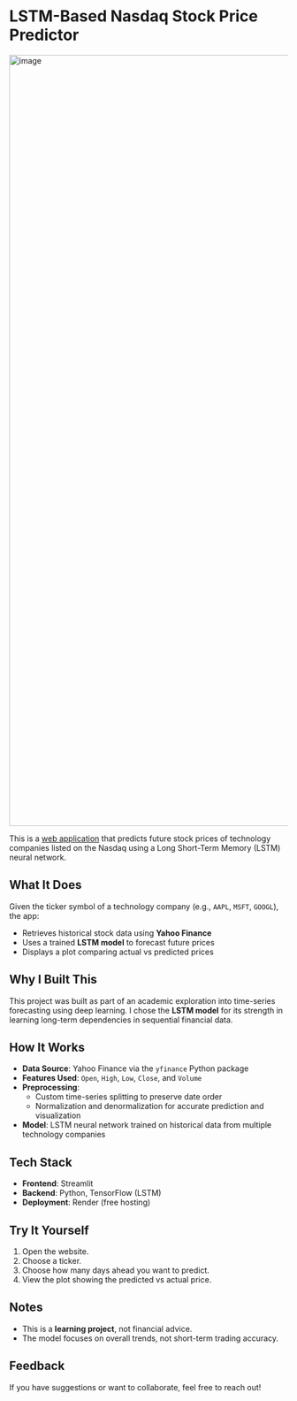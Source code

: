 # LSTM-Based Nasdaq Stock Price Predictor
<img width="1395" alt="image" src="https://github.com/user-attachments/assets/dc479780-a9eb-440e-b9a5-34ea2fe74355" />

This is a [web application]([url](https://nasdaq-10-stock-price-predictor.streamlit.app)) that predicts future stock prices of technology companies listed on the Nasdaq using a Long Short-Term Memory (LSTM) neural network.

## What It Does

Given the ticker symbol of a technology company (e.g., `AAPL`, `MSFT`, `GOOGL`), the app:

- Retrieves historical stock data using **Yahoo Finance**
- Uses a trained **LSTM model** to forecast future prices
- Displays a plot comparing actual vs predicted prices

## Why I Built This

This project was built as part of an academic exploration into time-series forecasting using deep learning. I chose the **LSTM model** for its strength in learning long-term dependencies in sequential financial data.

## How It Works

- **Data Source**: Yahoo Finance via the `yfinance` Python package
- **Features Used**: `Open`, `High`, `Low`, `Close`, and `Volume`
- **Preprocessing**:
  - Custom time-series splitting to preserve date order
  - Normalization and denormalization for accurate prediction and visualization
- **Model**: LSTM neural network trained on historical data from multiple technology companies

## Tech Stack

- **Frontend**: Streamlit
- **Backend**: Python, TensorFlow (LSTM)
- **Deployment**: Render (free hosting)

## Try It Yourself

1. Open the website.
2. Choose a ticker.
3. Choose how many days ahead you want to predict.
4. View the plot showing the predicted vs actual price.

## Notes

- This is a **learning project**, not financial advice.
- The model focuses on overall trends, not short-term trading accuracy.

## Feedback

If you have suggestions or want to collaborate, feel free to reach out!
